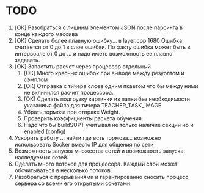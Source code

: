 # TODO

1. [ОК] Разобраться с лишним элементом JSON после парсинга в конце каждого массива
2. [ОК] Сделать более плавную ошибку... в layer.cpp 1680 Ошибка считается от 0 до 1 в слое ошибки. По факту ошибка может быть в интервоале от 0 до ... и надо иметь возможность ее плавно задавать.
3. [OK] Запастить расчет через процессор отдельный
    1. [ОК] Много красных ошибок при выводе между резуолтом и сэмплом
    2. [ОК] Отправка с тичера слоев одним пкаетом что бы между ними не вклинился расчет процессора.
    3. [ОК] Сделать подгрузку картинки из папки без необходимости указаниыя файла для тичера TEACHER_TASK_IMAGE
    4. Убрать тормоза при отпраке Weight.
    5. Проверить коэффициенты расчета обучения.
    6. Надо что бы buildSUPT учитывал не только наличие секции но и enabled (config)
4. Ускорить работу ... найти где есть тормоза... возможно использовать Socker вместо IP для общения по сети
5. Возможность запуска множества сетей и возможность запуска наследуемых сетей.
6. Сделать много потоков для процессора. Каждый слой может обсчитываться в несколько потоков.
7. Разобраться с прерываниями и гарантированно сносить процесс сервера со всеми его открытыми сокетами.

